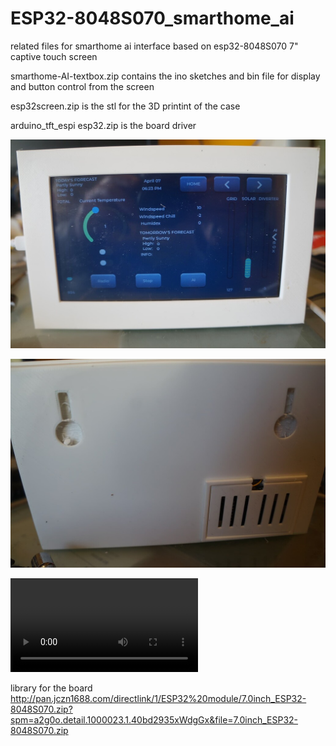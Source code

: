 # ESP32-8048S070_smarthome_ai

related files for  smarthome ai interface based on esp32-8048S070 7" captive touch screen

 smarthome-AI-textbox.zip contains the ino sketches and bin file  for display and button control from the screen
 
 esp32screen.zip is the stl for the 3D printint of the case 

arduino_tft_espi esp32.zip  is the  board driver 

![image](https://github.com/krywenko/ESP32-8048S070_smarthome_ai/blob/main/21598340934c9f54280f2e72e3fea447b7695a84_2_1035x687.jpeg)

![image](https://github.com/krywenko/ESP32-8048S070_smarthome_ai/blob/main/130d40d4bd2c4a89ad5332a2c598fcebdae1ff97_2_1035x687.jpeg)

![video](https://raw.githubusercontent.com/krywenko/ESP32-8048S070_smarthome_ai/main/339849796_8942250472516673_1893327881972569481_n.mp4)

library for the  board http://pan.jczn1688.com/directlink/1/ESP32%20module/7.0inch_ESP32-8048S070.zip?spm=a2g0o.detail.1000023.1.40bd2935xWdgGx&file=7.0inch_ESP32-8048S070.zip

